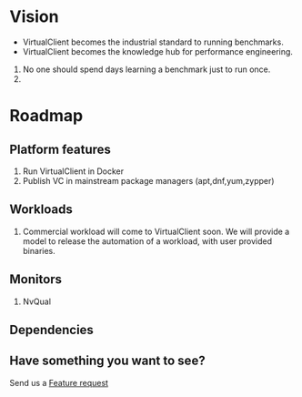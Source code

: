﻿---
id: vision
sidebar_position: 10
---

# Vision
- VirtualClient becomes the industrial standard to running benchmarks.
- VirtualClient becomes the knowledge hub for performance engineering.

1. No one should spend days learning a benchmark just to run once.
2. 

# Roadmap

## Platform features
1. Run VirtualClient in Docker
2. Publish VC in mainstream package managers (apt,dnf,yum,zypper)


## Workloads
1. Commercial workload will come to VirtualClient soon. We will provide a model to release the automation of a workload, with user provided binaries.



## Monitors
1. NvQual

## Dependencies


## Have something you want to see?
Send us a [Feature request](https://github.com/microsoft/VirtualClient/issues/new?assignees=&labels=&template=feature_request.md&title=)

